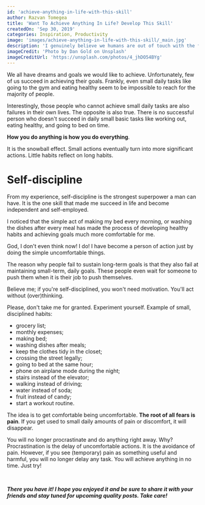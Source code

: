 ```yaml
---
id: 'achieve-anything-in-life-with-this-skill'
author: Razvan Tomegea
title: 'Want To Achieve Anything In Life? Develop This Skill'
createdOn: 'Sep 30, 2019'
categories: Inspiration, Productivity
image: 'images/achieve-anything-in-life-with-this-skill/_main.jpg'
description: 'I genuinely believe we humans are out of touch with the food on our plates or hands as few still eat at home or a good restaurant.'
imageCredit: 'Photo by Dan Gold on Unsplash'
imageCreditUrl: 'https://unsplash.com/photos/4_jhDO54BYg'
---
```


We all have dreams and goals we would like to achieve. Unfortunately, few of us succeed in achieving their goals. Frankly, even small daily tasks like going to the gym and eating healthy seem to be impossible to reach for the majority of people.

Interestingly, those people who cannot achieve small daily tasks are also failures in their own lives. The opposite is also true. There is no successful person who doesn't succeed in daily small basic tasks like working out, eating healthy, and going to bed on time.

**How you do anything is how you do everything**.

It is the snowball effect. Small actions eventually turn into more significant actions. Little habits reflect on long habits.

# Self-discipline

From my experience, self-discipline is the strongest superpower a man can have. It is the one skill that made me succeed in life and become independent and self-employed.

I noticed that the simple act of making my bed every morning, or washing the dishes after every meal has made the process of developing healthy habits and achieving goals much more comfortable for me.

God, I don't even think now! I do! I have become a person of action just by doing the simple uncomfortable things.

The reason why people fail to sustain long-term goals is that they also fail at maintaining small-term, daily goals. These people even wait for someone to push them when it is their job to push themselves.

Believe me; if you're self-disciplined, you won't need motivation. You'll act without (over)thinking.

Please, don't take me for granted. Experiment yourself.
Example of small, disciplined habits:
- grocery list;
- monthly expenses;
- making bed;
- washing dishes after meals;
- keep the clothes tidy in the closet;
- crossing the street legally;
- going to bed at the same hour;
- phone on airplane mode during the night;
- stairs instead of the elevator;
- walking instead of driving;
- water instead of soda;
- fruit instead of candy;
- start a workout routine.


The idea is to get comfortable being uncomfortable. **The root of all fears is pain**. If you get used to small daily amounts of pain or discomfort, it will disappear.

You will no longer procrastinate and do anything right away. Why? Procrastination is the delay of uncomfortable actions. It is the avoidance of pain. However, if you see (temporary) pain as something useful and harmful, you will no longer delay any task. You will achieve anything in no time. Just try!

<br>

***There you have it! I hope you enjoyed it and be sure to share it with your friends and stay tuned for upcoming quality posts. Take care!***
